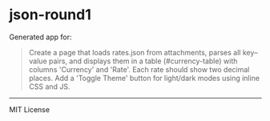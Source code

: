# json-round1

Generated app for:

> Create a page that loads rates.json from attachments, parses all key–value pairs, and displays them in a table (#currency-table) with columns 'Currency' and 'Rate'. Each rate should show two decimal places. Add a 'Toggle Theme' button for light/dark modes using inline CSS and JS.

---
MIT License
